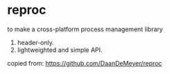 # reproc
to make a cross-platform process management library
1. header-only.
2. lightweighted and simple API.

copied from: https://github.com/DaanDeMeyer/reproc
